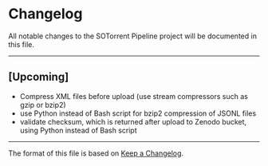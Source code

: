 # Changelog
All notable changes to the SOTorrent Pipeline project will be documented in this file.

---

## [Upcoming]

* Compress XML files before upload (use stream compressors such as gzip or bzip2)
* use Python instead of Bash script for bzip2 compression of JSONL files
* validate checksum, which is returned after upload to Zenodo bucket, using Python instead of Bash script
---

The format of this file is based on [Keep a Changelog](http://keepachangelog.com/en/1.0.0/).
